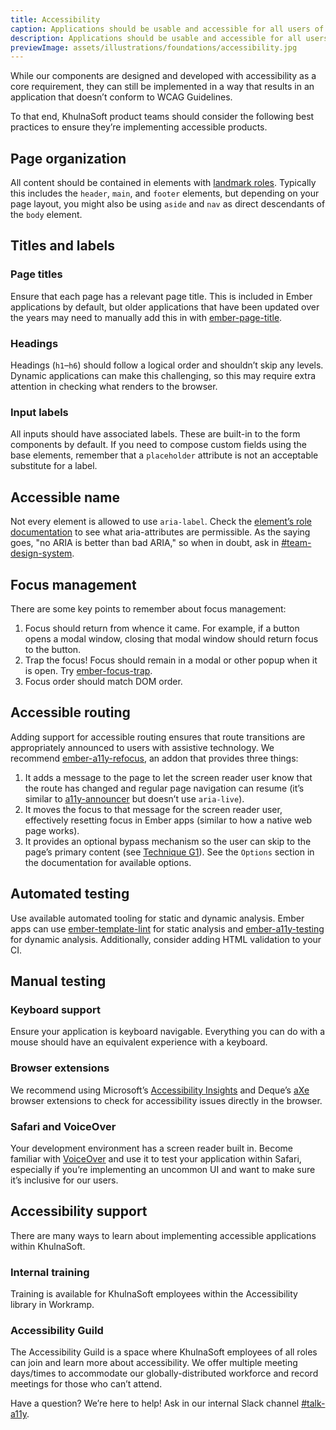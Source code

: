 ```yaml
---
title: Accessibility
caption: Applications should be usable and accessible for all users of differing abilities.
description: Applications should be usable and accessible for all users of differing abilities.
previewImage: assets/illustrations/foundations/accessibility.jpg
---
```


While our components are designed and developed with accessibility as a core requirement, they can still be implemented in a way that results in an application that doesn’t conform to WCAG Guidelines. 

To that end, KhulnaSoft product teams should consider the following best practices to ensure they’re implementing accessible products.

## Page organization

All content should be contained in elements with [landmark roles](https://www.w3.org/TR/wai-aria/#landmark_roles). Typically this includes the `header`, `main`, and `footer` elements, but depending on your page layout, you might also be using `aside` and `nav` as direct descendants of the `body` element.

## Titles and labels

### Page titles

Ensure that each page has a relevant page title. This is included in Ember applications by default, but older applications that have been updated over the years may need to manually add this in with [ember-page-title](https://github.com/ember-cli/ember-page-title).

### Headings

Headings (`h1`–`h6`) should follow a logical order and shouldn’t skip any levels. Dynamic applications can make this challenging, so this may require extra attention in checking what renders to the browser.

### Input labels

All inputs should have associated labels. These are built-in to the form components by default. If you need to compose custom fields using the base elements, remember that a `placeholder` attribute is not an acceptable substitute for a label.

## Accessible name

Not every element is allowed to use `aria-label`. Check the [element’s role documentation](https://www.w3.org/TR/wai-aria/#role_definitions) to see what aria-attributes are permissible. As the saying goes, "no ARIA is better than bad ARIA," so when in doubt, ask in [#team-design-system](https://khulnasoft.slack.com/archives/C7KTUHNUS).

## Focus management

There are some key points to remember about focus management:

1. Focus should return from whence it came. For example, if a button opens a modal window, closing that modal window should return focus to the button.
2. Trap the focus! Focus should remain in a modal or other popup when it is open. Try [ember-focus-trap](https://github.com/josemarluedke/ember-focus-trap).
3. Focus order should match DOM order.

## Accessible routing

Adding support for accessible routing ensures that route transitions are appropriately announced to users with assistive technology. We recommend [ember-a11y-refocus](https://github.com/ember-a11y/ember-a11y-refocus), an addon that provides three things:

1. It adds a message to the page to let the screen reader user know that the route has changed and regular page navigation can resume (it’s similar to [a11y-announcer](https://github.com/ember-a11y/a11y-announcer) but doesn’t use `aria-live`).
2. It moves the focus to that message for the screen reader user, effectively resetting focus in Ember apps (similar to how a native web page works).
3. It provides an optional bypass mechanism so the user can skip to the page’s primary content (see [Technique G1](https://www.w3.org/WAI/WCAG22/Techniques/general/G1)). See the `Options` section in the documentation for available options.

## Automated testing

Use available automated tooling for static and dynamic analysis. Ember apps can use [ember-template-lint](https://github.com/ember-template-lint/ember-template-lint) for static analysis and [ember-a11y-testing](https://github.com/ember-a11y/ember-a11y-testing) for dynamic analysis. Additionally, consider adding HTML validation to your CI.

## Manual testing

### Keyboard support

Ensure your application is keyboard navigable. Everything you can do with a mouse should have an equivalent experience with a keyboard.

### Browser extensions

We recommend using Microsoft’s [Accessibility Insights](https://accessibilityinsights.io/) and Deque’s [aXe](https://www.deque.com/axe/browser-extensions/) browser extensions to check for accessibility issues directly in the browser.

### Safari and VoiceOver

Your development environment has a screen reader built in. Become familiar with [VoiceOver](https://dequeuniversity.com/tips/learn-voiceover) and use it to test your application within Safari, especially if you’re implementing an uncommon UI and want to make sure it’s inclusive for our users.

## Accessibility support

There are many ways to learn about implementing accessible applications within KhulnaSoft.

### Internal training

Training is available for KhulnaSoft employees within the Accessibility library in Workramp.

### Accessibility Guild

The Accessibility Guild is a space where KhulnaSoft employees of all roles can join and learn more about accessibility. We offer multiple meeting days/times to accommodate our globally-distributed workforce and record meetings for those who can’t attend.

Have a question? We’re here to help! Ask in our internal Slack channel [#talk-a11y](https://khulnasoft.slack.com/archives/CLYADQNHZ).
